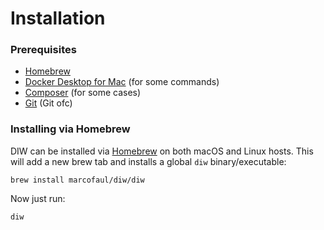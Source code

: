 Installation
==================================

### Prerequisites

* [Homebrew](https://brew.sh/)
* [Docker Desktop for Mac](https://hub.docker.com/editions/community/docker-ce-desktop-mac) (for some commands)
* [Composer](https://getcomposer.org/) (for some cases)
* [Git](https://git-scm.com/) (Git ofc)

### Installing via Homebrew

DIW can be installed via [Homebrew](https://brew.sh/) on both macOS and Linux hosts.
This will add a new brew tab and installs a global `diw` binary/executable:

    brew install marcofaul/diw/diw
    
Now just run:

    diw
